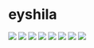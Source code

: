 # eyshila
![](https://media.tenor.com/4C91lUmxYV8AAAAi/binky-dog-binking-dog.gif)
![](https://media.tenor.com/nrJ0FfU9WQ0AAAAi/funny.gif)
![](https://media.tenor.com/0pO-d7FH3QgAAAAi/spongebob-meme-spongebob.gif)
![](https://media.tenor.com/fk7XKKnaxzoAAAAi/emojify.gif)
![](https://media.tenor.com/bEHtiafMq8MAAAAi/xd.gif)
![](https://media.tenor.com/NB00MkCyxAUAAAAi/meme-shaggy.gif)
![](https://media.tenor.com/BsZlGCE27wkAAAAi/spongebob-sad.gif)
![](https://media.tenor.com/NIT-eKSuskUAAAAi/blue-emoji.gif)
